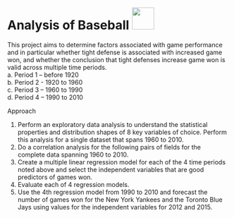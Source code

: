 #  Analysis of Baseball  <img src = https://turfnsport.com/wp-content/uploads/2019/09/mlblogo1.jpg, width = 50>

This project aims to determine factors associated with game performance and in particular whether tight defense is associated with increased game won, and whether the conclusion that tight defenses increase game won is valid across multiple time periods.\
a.	Period 1 – before 1920 \
b.	Period 2 -  1920 to 1960 \
c.	Period 3 – 1960 to 1990 \
d.	Period 4 – 1990 to 2010 


Approach
1.	Perform an exploratory data analysis to understand the statistical properties and distribution shapes of 8 key variables of choice. Perform this analysis for a single dataset that spans 1960 to 2010. 
2.	Do a correlation analysis for the following pairs of fields for the complete data spanning 1960 to 2010. 
3.	Create a multiple linear regression model for each of the 4 time periods noted above and select the independent variables that are good predictors of games won. 
4.	Evaluate each of 4 regression models.
5.	Use the 4th regression model from 1990 to 2010 and forecast the number of games won for the New York Yankees and the Toronto Blue Jays using values for the independent variables for 2012 and 2015.
